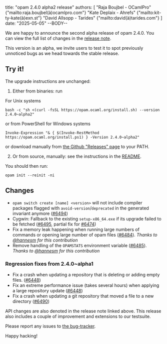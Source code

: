 title: "opam 2.4.0 alpha2 release"
authors: [
  "Raja Boujbel - OCamlPro" {"mailto:raja.boujbel(à)ocamlpro.com"}
  "Kate Deplaix - Ahrefs" {"mailto:kit-ty-kate(à)exn.st"}
  "David Allsopp - Tarides" {"mailto:david(à)tarides.com"}
]
date: "2025-05-05"
--BODY--

We are happy to announce the second alpha release of opam 2.4.0.
You can view the full list of changes in the
[release note](https://github.com/ocaml/opam/releases/tag/2.4.0-alpha2).

This version is an alpha, we invite users to test it to spot previously
unnoticed bugs as we head towards the stable release.

## Try it!

The upgrade instructions are unchanged:

1. Either from binaries: run

For Unix systems
```
bash -c "sh <(curl -fsSL https://opam.ocaml.org/install.sh) --version 2.4.0~alpha2"
```
or from PowerShell for Windows systems
```
Invoke-Expression "& { $(Invoke-RestMethod https://opam.ocaml.org/install.ps1) } -Version 2.4.0~alpha2"
```
or download manually from [the Github "Releases" page](https://github.com/ocaml/opam/releases/tag/2.4.0-alpha2) to your PATH.

2. Or from source, manually: see the instructions in the [README](https://github.com/ocaml/opam/tree/2.4.0-alpha2#compiling-this-repo).


You should then run:
```
opam init --reinit -ni
```


## Changes

* `opam switch create [name] <version>` will not include compiler packages flagged with `avoid-version`/`deprecated` in the generated invariant anymore ([#6494](https://github.com/ocaml/opam/pull/6494))
* Cygwin: Fallback to the existing `setup-x86_64.exe` if its upgrade failed to be fetched ([#6495](https://github.com/ocaml/opam/issues/6495), partial fix for [#6474](https://github.com/ocaml/opam/issues/6474))
* Fix a memory leak happening when running large numbers of commands or opening large number of opam files ([#6484](https://github.com/ocaml/opam/issues/6484)). *Thanks to [@hannesm](https://github.com/hannesm) for this contribution*
* Remove handling of the `OPAMSTATS` environment variable ([#6485](https://github.com/ocaml/opam/pull/6485)). *Thanks to [@hannesm](https://github.com/hannesm) for this contribution*

### Regression fixes from 2.4.0~alpha1

* Fix a crash when updating a repository that is deleting or adding empty files. ([#6448](https://github.com/ocaml/opam/issues/6448))
* Fix an extreme performance issue (takes several hours) when applying a large repository update ([#6448](https://github.com/ocaml/opam/issues/6448))
* Fix a crash when updating a git repository that moved a file to a new directory ([#6490](https://github.com/ocaml/opam/pull/6490))


API changes are also denoted in the release note linked above.
This release also includes a couple of improvement and extensions to our testsuite.



Please report any issues to [the bug-tracker](https://github.com/ocaml/opam/issues).

Happy hacking!
